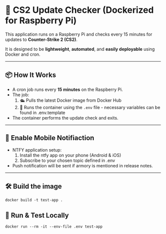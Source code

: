 # 🔄 CS2 Update Checker (Dockerized for Raspberry Pi)

This application runs on a Raspberry Pi and checks every 15 minutes for updates to **Counter-Strike 2 (CS2)**.

It is designed to be **lightweight**, **automated**, and **easily deployable** using Docker and cron.

---

## 📦 How It Works

- A cron job runs every **15 minutes** on the Raspberry Pi.
- The job:
  1. 🛳️ Pulls the latest Docker image from Docker Hub
  2. 🚀 Runs the container using the `.env` file - necessary variables can be found in .env.template
- The container performs the update check and exits.

---

## 🔔 Enable Mobile Notifiaction

- NTFY application setup:
  1. Install the ntfy app on your phone (Android & iOS)
  2. Subscribe to your chosen topic defined in .env 
- Push notification will be sent if armory is mentioned in release notes.

---

## 🛠️ Build the image

``` docker build -t test-app . ```

## 🧪 Run & Test Locally

``` docker run --rm -it --env-file .env test-app ```
